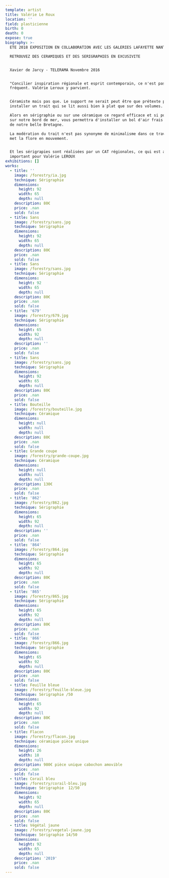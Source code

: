 ```yaml
---
template: artist
title: Valérie Le Roux
location: ''
field: plasticienne
birth: 0
death: 0
expose: true
biography: >-
  ETE 2018 EXPOSITION EN COLLABORATION AVEC LES GALERIES LAFAYETTE NANTES 

  RETROUVEZ DES CERAMIQUES ET DES SERIGRAPHIES EN EXCUSIVITE 


  Xavier de Jarcy - TELERAMA Novembre 2016


  "Concilier inspiration régionale et esprit contemporain, ce n'est pas si
  fréquent. Valérie Leroux y parvient.


  Céramiste mais pas que. Le support ne serait peut être que prétexte pour
  installer un trait qui se lit aussi bien à plat que sur des volumes.

  Alors en sérigraphie ou sur une céramique ce regard efficace et si poétique
  sur notre bord de mer, vous permettra d'installer un bol d'air frais au-delà
  de notre belle Bretagne.

  La modération du trait n'est pas synonyme de minimalisme dans ce travail qui
  met la flore en mouvement.


  Et les sérigrapies sont réalisées par un CAT régionales, ce qui est aussi
  important pour Valérie LEROUX
exhibitions: []
works:
  - title: ''
    image: /forestry/ia.jpg
    technique: Sérigraphie
    dimensions:
      height: 92
      width: 65
      depth: null
    description: 80€
    price: .nan
    sold: false
  - title: Sans
    image: /forestry/sans.jpg
    technique: Sérigraphie
    dimensions:
      height: 92
      width: 65
      depth: null
    description: 80€
    price: .nan
    sold: false
  - title: Sans
    image: /forestry/sans.jpg
    technique: Sérigraphie
    dimensions:
      height: 92
      width: 65
      depth: null
    description: 80€
    price: .nan
    sold: false
  - title: '679'
    image: /forestry/679.jpg
    technique: Sérigraphie
    dimensions:
      height: 65
      width: 92
      depth: null
    description: ''
    price: .nan
    sold: false
  - title: Sans
    image: /forestry/sans.jpg
    technique: Sérigraphie
    dimensions:
      height: 92
      width: 65
      depth: null
    description: 80€
    price: .nan
    sold: false
  - title: Bouteille
    image: /forestry/bouteille.jpg
    technique: Céramique
    dimensions:
      height: null
      width: null
      depth: null
    description: 88€
    price: .nan
    sold: false
  - title: Grande coupe
    image: /forestry/grande-coupe.jpg
    technique: Céramique
    dimensions:
      height: null
      width: null
      depth: null
    description: 130€
    price: .nan
    sold: false
  - title: '862'
    image: /forestry/862.jpg
    technique: Sérigraphie
    dimensions:
      height: 65
      width: 92
      depth: null
    description: ''
    price: .nan
    sold: false
  - title: '864'
    image: /forestry/864.jpg
    technique: Sérigraphie
    dimensions:
      height: 65
      width: 92
      depth: null
    description: 80€
    price: .nan
    sold: false
  - title: '865'
    image: /forestry/865.jpg
    technique: Sérigraphie
    dimensions:
      height: 65
      width: 92
      depth: null
    description: 80€
    price: .nan
    sold: false
  - title: '866'
    image: /forestry/866.jpg
    technique: Sérigraphie
    dimensions:
      height: 65
      width: 92
      depth: null
    description: 80€
    price: .nan
    sold: false
  - title: Feuille bleue
    image: /forestry/feuille-bleue.jpg
    technique: Sérigraphie /50
    dimensions:
      height: 65
      width: 92
      depth: null
    description: 80€
    price: .nan
    sold: false
  - title: Flacon
    image: /forestry/flacon.jpg
    technique: céramique pièce unique
    dimensions:
      height: 26
      width: 18
      depth: null
    description: 980€ pièce unique cabochon amovible
    price: .nan
    sold: false
  - title: Corail bleu
    image: /forestry/corail-bleu.jpg
    technique: Sérigraphie  12/50
    dimensions:
      height: 92
      width: 65
      depth: null
    description: 80€
    price: .nan
    sold: false
  - title: Végétal jaune
    image: /forestry/vegetal-jaune.jpg
    technique: Sérigraphie 14/50
    dimensions:
      height: 92
      width: 65
      depth: null
    description: '2019'
    price: .nan
    sold: false
---
```



